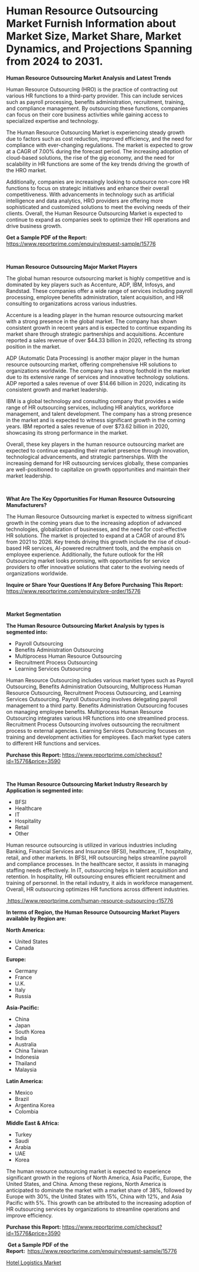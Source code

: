 <p><h1>Human Resource Outsourcing Market Furnish Information about Market Size, Market Share, Market Dynamics, and Projections Spanning from 2024 to 2031.</h1></p><p><strong>Human Resource Outsourcing Market Analysis and Latest Trends</strong></p>
<p><p>Human Resource Outsourcing (HRO) is the practice of contracting out various HR functions to a third-party provider. This can include services such as payroll processing, benefits administration, recruitment, training, and compliance management. By outsourcing these functions, companies can focus on their core business activities while gaining access to specialized expertise and technology.</p><p>The Human Resource Outsourcing Market is experiencing steady growth due to factors such as cost reduction, improved efficiency, and the need for compliance with ever-changing regulations. The market is expected to grow at a CAGR of 7.00% during the forecast period. The increasing adoption of cloud-based solutions, the rise of the gig economy, and the need for scalability in HR functions are some of the key trends driving the growth of the HRO market.</p><p>Additionally, companies are increasingly looking to outsource non-core HR functions to focus on strategic initiatives and enhance their overall competitiveness. With advancements in technology such as artificial intelligence and data analytics, HRO providers are offering more sophisticated and customized solutions to meet the evolving needs of their clients. Overall, the Human Resource Outsourcing Market is expected to continue to expand as companies seek to optimize their HR operations and drive business growth.</p></p>
<p><strong>Get a Sample PDF of the Report:&nbsp;</strong> <a href="https://www.reportprime.com/enquiry/request-sample/15776">https://www.reportprime.com/enquiry/request-sample/15776</a></p>
<p>&nbsp;</p>
<p><strong>Human Resource Outsourcing Major Market Players</strong></p>
<p><p>The global human resource outsourcing market is highly competitive and is dominated by key players such as Accenture, ADP, IBM, Infosys, and Randstad. These companies offer a wide range of services including payroll processing, employee benefits administration, talent acquisition, and HR consulting to organizations across various industries.</p><p>Accenture is a leading player in the human resource outsourcing market with a strong presence in the global market. The company has shown consistent growth in recent years and is expected to continue expanding its market share through strategic partnerships and acquisitions. Accenture reported a sales revenue of over $44.33 billion in 2020, reflecting its strong position in the market.</p><p>ADP (Automatic Data Processing) is another major player in the human resource outsourcing market, offering comprehensive HR solutions to organizations worldwide. The company has a strong foothold in the market due to its extensive range of services and innovative technology solutions. ADP reported a sales revenue of over $14.66 billion in 2020, indicating its consistent growth and market leadership.</p><p>IBM is a global technology and consulting company that provides a wide range of HR outsourcing services, including HR analytics, workforce management, and talent development. The company has a strong presence in the market and is expected to witness significant growth in the coming years. IBM reported a sales revenue of over $73.62 billion in 2020, showcasing its strong performance in the market.</p><p>Overall, these key players in the human resource outsourcing market are expected to continue expanding their market presence through innovation, technological advancements, and strategic partnerships. With the increasing demand for HR outsourcing services globally, these companies are well-positioned to capitalize on growth opportunities and maintain their market leadership.</p></p>
<p>&nbsp;</p>
<p><strong>What Are The Key Opportunities For Human Resource Outsourcing Manufacturers?</strong></p>
<p><p>The Human Resource Outsourcing market is expected to witness significant growth in the coming years due to the increasing adoption of advanced technologies, globalization of businesses, and the need for cost-effective HR solutions. The market is projected to expand at a CAGR of around 8% from 2021 to 2026. Key trends driving this growth include the rise of cloud-based HR services, AI-powered recruitment tools, and the emphasis on employee experience. Additionally, the future outlook for the HR Outsourcing market looks promising, with opportunities for service providers to offer innovative solutions that cater to the evolving needs of organizations worldwide.</p></p>
<p><strong>Inquire or Share Your Questions If Any Before Purchasing This Report:</strong> <a href="https://www.reportprime.com/enquiry/pre-order/15776">https://www.reportprime.com/enquiry/pre-order/15776</a></p>
<p>&nbsp;</p>
<p><strong>Market Segmentation</strong></p>
<p><strong>The Human Resource Outsourcing Market Analysis by types is segmented into:</strong></p>
<p><ul><li>Payroll Outsourcing</li><li>Benefits Administration Outsourcing</li><li>Multiprocess Human Resource Outsourcing</li><li>Recruitment Process Outsourcing</li><li>Learning Services Outsourcing</li></ul></p>
<p><p>Human Resource Outsourcing includes various market types such as Payroll Outsourcing, Benefits Administration Outsourcing, Multiprocess Human Resource Outsourcing, Recruitment Process Outsourcing, and Learning Services Outsourcing. Payroll Outsourcing involves delegating payroll management to a third party. Benefits Administration Outsourcing focuses on managing employee benefits. Multiprocess Human Resource Outsourcing integrates various HR functions into one streamlined process. Recruitment Process Outsourcing involves outsourcing the recruitment process to external agencies. Learning Services Outsourcing focuses on training and development activities for employees. Each market type caters to different HR functions and services.</p></p>
<p><strong>Purchase this Report:&nbsp;</strong><a href="https://www.reportprime.com/checkout?id=15776&price=3590">https://www.reportprime.com/checkout?id=15776&price=3590</a></p>
<p>&nbsp;</p>
<p><strong>The Human Resource Outsourcing Market Industry Research by Application is segmented into:</strong></p>
<p><ul><li>BFSI</li><li>Healthcare</li><li>IT</li><li>Hospitality</li><li>Retail</li><li>Other</li></ul></p>
<p><p>Human resource outsourcing is utilized in various industries including Banking, Financial Services and Insurance (BFSI), healthcare, IT, hospitality, retail, and other markets. In BFSI, HR outsourcing helps streamline payroll and compliance processes. In the healthcare sector, it assists in managing staffing needs effectively. In IT, outsourcing helps in talent acquisition and retention. In hospitality, HR outsourcing ensures efficient recruitment and training of personnel. In the retail industry, it aids in workforce management. Overall, HR outsourcing optimizes HR functions across different industries.</p></p>
<p><a href="https://www.reportprime.com/human-resource-outsourcing-r15776">&nbsp;https://www.reportprime.com/human-resource-outsourcing-r15776</a></p>
<p><strong>In terms of Region, the Human Resource Outsourcing Market Players available by Region are:</strong></p>
<p>
    <p> <strong> North America: </strong>
        <ul>
            <li>United States</li>
            <li>Canada</li>
        </ul>
        </p> 
    <p> <strong> Europe: </strong>
        <ul>
            <li>Germany</li>
            <li>France</li>
            <li>U.K.</li>
            <li>Italy</li>
            <li>Russia</li>
        </ul>
        </p> 
    <p> <strong> Asia-Pacific: </strong>
        <ul>
            <li>China</li>
            <li>Japan</li>
            <li>South Korea</li>
            <li>India</li>
            <li>Australia</li>
            <li>China Taiwan</li>
            <li>Indonesia</li>
            <li>Thailand</li>
            <li>Malaysia</li>
        </ul>
        </p> 
    <p> <strong> Latin America: </strong>
        <ul>
            <li>Mexico</li>
            <li>Brazil</li>
            <li>Argentina Korea</li>
            <li>Colombia</li>
        </ul>
        </p> 
    <p> <strong> Middle East & Africa: </strong>
        <ul>
            <li>Turkey</li>
            <li>Saudi</li>
            <li>Arabia</li>
            <li>UAE</li>
            <li>Korea</li>
        </ul>
    </p>
    </p>
<p><p>The human resource outsourcing market is expected to experience significant growth in the regions of North America, Asia Pacific, Europe, the United States, and China. Among these regions, North America is anticipated to dominate the market with a market share of 38%, followed by Europe with 30%, the United States with 15%, China with 12%, and Asia Pacific with 5%. This growth can be attributed to the increasing adoption of HR outsourcing services by organizations to streamline operations and improve efficiency.</p></p>
<p><strong>Purchase this Report: </strong><a href="https://www.reportprime.com/checkout?id=15776&price=3590">https://www.reportprime.com/checkout?id=15776&price=3590</a></p>
<p>&nbsp;<strong>Get a Sample PDF of the Report:&nbsp;&nbsp;</strong><a href="https://www.reportprime.com/enquiry/request-sample/15776">https://www.reportprime.com/enquiry/request-sample/15776</a></p>
<p><strong></strong></p>
<p><p><a href="https://github.com/RoccoManning/Market-Research-Report-List-4/blob/main/hotel-logistics-market.md">Hotel Logistics Market</a></p></p>